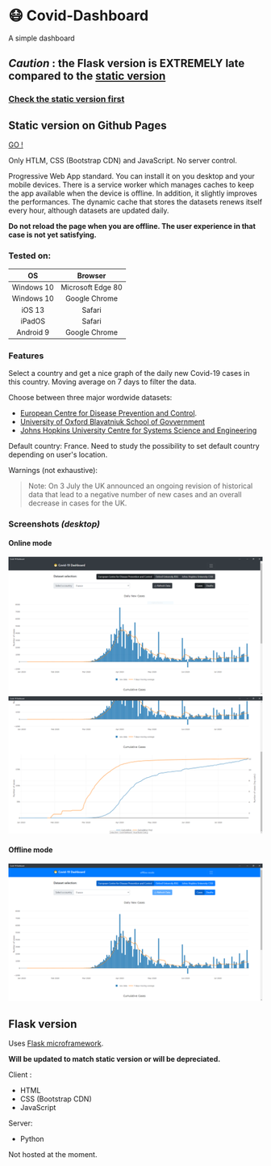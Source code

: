 # :mask: Covid-Dashboard
A simple dashboard

## *Caution* : the Flask version is EXTREMELY late compared to the [static version](https://krusty-is-cool.github.io/Covid-Dashboard/)
### [**Check the static version first**](https://krusty-is-cool.github.io/Covid-Dashboard/)

## Static version on Github Pages

[GO !](https://krusty-is-cool.github.io/Covid-Dashboard/)

Only HTLM, CSS (Bootstrap CDN) and JavaScript. No server control.

Progressive Web App standard. You can install it on you desktop and your mobile devices. There is a service worker which manages caches to keep the app available when the device is offline. In addition, it slightly improves the performances. The dynamic cache that stores the datasets renews itself every hour, although datasets are updated daily.

**Do not reload the page when you are offline. The user experience in that case is not yet satisfying.**

### Tested on:
| OS | Browser |
| :------: | :------: |
| Windows 10 | Microsoft  Edge 80 |
| Windows 10 | Google Chrome |
| iOS 13 | Safari |
| iPadOS | Safari |
| Android 9 | Google Chrome |

### Features

Select a country and get a nice graph of the daily new Covid-19 cases in this country. Moving average on 7 days to filter the data.

Choose between three major wordwide datasets:
- [European Centre for Disease Prevention and Control](https://www.ecdc.europa.eu/en/publications-data/download-todays-data-geographic-distribution-covid-19-cases-worldwide).
- [University of Oxford Blavatniuk School of Govvernment](https://covidtracker.bsg.ox.ac.uk/)
- [Johns Hopkins University Centre for Systems Science and Engineering](https://github.com/CSSEGISandData)

Default country: France. Need to study the possibility to set default country depending on user's location.

Warnings (not exhaustive):
> Note: On 3 July the  UK announced an ongoing revision of historical data that lead to a negative number of new cases and an overall decrease in cases for the UK.

### Screenshots *(desktop)*

#### Online mode
![Desktop view in online mode](img/desktop_view_online.PNG)
![Bottom desktop view](img/desktop_view_bottom.PNG)

#### Offline mode
![Desktop view in offline mode](img/desktop_view_offline.PNG)

## Flask version

Uses [Flask microframework](https://flask.palletsprojects.com/en/1.1.x/).

**Will be updated to match static version or will be depreciated.**

Client :
- HTML
- CSS (Bootstrap CDN)
- JavaScript

Server:
- Python

Not hosted at the moment.



